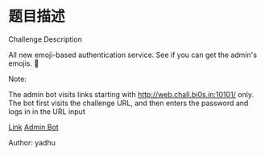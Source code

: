 # 题目描述

Challenge Description

All new emoji-based authentication service. See if you can get the admin's emojis. 🥷

Note:

The admin bot visits links starting with http://web.chall.bi0s.in:10101/ only. The bot first visits the challenge URL, and then enters the password and logs in in the URL input

[Link](http://web.chall.bi0s.in:10101/) [Admin Bot](http://bot.chall.bi0s.in/)

Author: yadhu